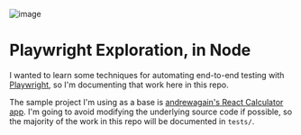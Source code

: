 ![image](https://github.com/evklein/npm-playwright-exploration/assets/5017975/06787eb7-c7f3-43d1-a3fb-bfe5ab27b0b2)

# Playwright Exploration, in Node

I wanted to learn some techniques for automating end-to-end testing with [Playwright](https://playwright.dev/), so I'm documenting that work here in this repo.

The sample project I'm using as a base is [andrewagain's React Calculator app](https://github.com/andrewagain/calculator). I'm going to avoid modifying the underlying source code if possible, so the majority of the work in this repo will be documented in `tests/`.
